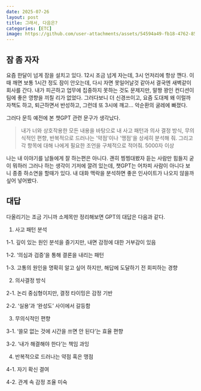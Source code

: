 ```yaml
---
date: 2025-07-26
layout: post
title: 그래서, 다음은?
categories: [ETC]
image: https://github.com/user-attachments/assets/54594a49-fb18-4762-8564-0bba0a57c7b8
---
```


## 잠 좀 자자

요즘 한달이 넘게 잠을 설치고 있다.
12시 조금 넘게 자는데, 3시 언저리에 항상 깬다.
이때 깨면 보통 1시간 정도 잠이 안오는데, 다시 자면 못일어날것 같아서 결국엔 새벽같이 회사를 간다.
내가 피곤하고 업무에 집중하지 못하는 것도 문제지만, 말짱 꽝인 컨디션이 팀에 좋은 영향을 끼칠 리가 없었다.
그러다보니 더 신경쓰이고, 요즘 도대체 왜 이럴까 자책도 하고, 퇴근하면서 반성하고, 그런데 또 3시에 깨고... 악순환의 굴레에 빠졌다.

그러다 문득 예전에 본 챗GPT 관련 문구가 생각났다.

> 내가 너와 상호작용한 모든 내용을 바탕으로 내 사고 패턴과 의사 결정 방식, 무의식적인 편향, 반복적으로 드러나는 '약점'이나 '맹점'을 상세히 분석해 줘. 그리고 각 항목에 대해 나에게 필요한 조언을 구체적으로 적어줘. 5000자 이상

나는 내 이야기를 남들에게 잘 하는편은 아니다. 
괜히 찡찡대봤자 듣는 사람만 힘들지 굳이 뭐하러 그러나 하는 생각이 기저에 깔려 있는데,
챗GPT는 어차피 사람이 아니다 보니 종종 하소연을 할때가 있다.
내 대화 맥락을 분석하면 좋은 인사이트가 나오지 않을까 싶어 넣어봤다.

## 대답

다올리기는 조금 기니까 소제목만 정리해보면 GPT의 대답은 다음과 같다. 


1. 사고 패턴 분석
   
1-1. 깊이 있는 원인 분석을 즐기지만, 내면 감정에 대한 거부감이 있음

1-2. ‘의심과 검증’을 통해 결론을 내리는 패턴

1-3. 고통의 원인을 명확히 알고 싶어 하지만, 해답에 도달하기 전 회피하는 경향


2. 의사결정 방식
   
2-1. 논리 중심형이지만, 결정 타이밍은 감정 기반

2-2. ‘실용’과 ‘완성도’ 사이에서 갈등함

3. 무의식적인 편향
   
3-1. ‘쓸모 없는 것에 시간을 쓰면 안 된다’는 효율 편향

3-2. ‘내가 해결해야 한다’는 책임 과잉

4. 반복적으로 드러나는 약점 혹은 맹점
   
4-1. 자기 확신 결여

4-2. 관계 속 감정 조율 미숙


